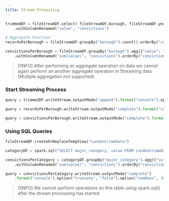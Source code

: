 ```yaml
---
title: Stream Processing
---
```


````python
trimmedDF = fileStreamDF.select( fileStreamDF.borough, fileStreamDF.year, fileStreamDF.month, fileStreamDF.value)
	.withColumnRenamed("value", "convictions")

# Aggregate Function
recordsPerBorough = fileStreamDF.groupBy("borough").count().orderBy("count", ascending=False)

convictionsPerBorough = fileStreamDF.groupBy("borough").agg({"value": "sum"})
	.withColumnRenamed("sum(value)", "convictions").orderBy("convictions", ascending=False)
````

 > [!INFO]
 > After performing an aggregate operation on data we cannot again perform an another aggregate operation in Streaming data (Multiple aggregation not supported)

### Start Streaming Process

````python
query = trimmedDF.writeStream.outputMode("append").format("console").option("truncate", "false").option("numRows", 40).start()

query = recordsPerBorough.writeStream.outputMode("complete").format("console").option("truncate", "false").option("numRows", 40).start()

query = convictionsPerBorough.writeStream.outputMode("complete").format("console").option("truncate", "false").option("numRows", 40).start()
````

### Using SQL Queries

````python
fileStreamDF.createOrReplaceTempView("LondonCrimeData")

categoryDF = spark.sql("SELECT major_category, value FROM LondonCrimeData WHERE year = '2016'")

convictionsPerCategory = categoryDF.groupBy("major_category").agg({"value": "sum"})
	.withColumnRenamed("sum(value)", "convictions").orderBy("convictions", ascending=False)

query = convictionsPerCategory.writeStream.outputMode("complete")
	.format("console").option("truncate", "false").option("numRows", 30).start()
````

 > [!INFO]
 > We cannot perform operations on this table using spark.sql() after the stream processing has started